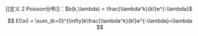 [[定义 2 Poisson分布]]：$b(k,\lambda) = \frac{\lambda^k}{k!}e^{-\lambda}$

$$
E(\xi) = \sum_{k=0}^{\infty}k\frac{\lambda^k}{k!}e^{-\lambda}=\lambda
$$

